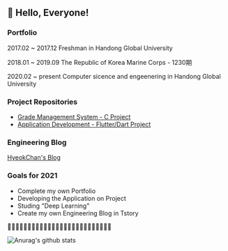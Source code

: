<h2>👋 Hello, Everyone!</h2>
<h3>Portfolio</h3><div>
2017.02 ~ 2017.12
Freshman in Handong Global University

2018.01 ~ 2019.09
The Republic of Korea Marine Corps - 1230期

2020.02 ~ present
Computer sicence and engeenering in Handong Global University

</div>
<h3>Project Repositories</h3>
<ul>
  <li><a href="https://github.com/gurcks8989/OSSL">Grade Management System - C Project</a></li>
  <li><a href="https://github.com/gurcks8989/Flutter">Application Development - Flutter/Dart Project</a></li>
</ul>

<h3>Engineering Blog</h3>
<a href="https://coding-leaf.tistory.com/">HyeokChan's Blog</a>
<h3>Goals for 2021</h3>
<ul>
  <li>Complete my own Portfolio</li>
  <li>Developing the Application on Project</li>
  <li>Studing "Deep Learning"</li>
  <li>Create my own Engineering Blog in Tstory</li>
</ul>

🌱🌱🌱🌱🌱🌱🌱🌱🌱🌱🌱🌱🌱🌱🌱🌱🌱🌱🌱🌱🌱🌱🌱🌱🌱🌱


![Anurag's github stats](https://github-readme-stats.vercel.app/api?username=gurcks8989&show_icons=true&theme=dracula)

<!--
**gurcks8989/gurcks8989** is a ✨ _special_ ✨ repository because its `README.md` (this file) appears on your GitHub profile.

Here are some ideas to get you started:

- 🔭 I’m currently working on ...
- 🌱 I’m currently learning ...
- 👯 I’m looking to collaborate on ...
- 🤔 I’m looking for help with ...
- 💬 Ask me about ...
- 📫 How to reach me: ...
- 😄 Pronouns: ...
- ⚡ Fun fact: ...
-->
